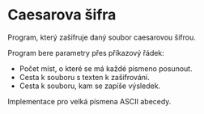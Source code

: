 ﻿# Caesarova šifra

Program, který zašifruje daný soubor caesarovou šifrou.

Program bere parametry přes příkazový řádek:
- Počet míst, o které se má každé písmeno posunout.
- Cesta k souboru s texten k zašifrování.
- Cesta k souboru, kam se zapíše výsledek.

Implementace pro velká písmena ASCII abecedy.